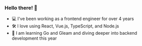 ### Hello there! 👋

-  💻 I've been working as a frontend engineer for over 4 years
-  🛠️ I love using React, Vue.js, TypeScript, and Node.js
-  🔬 I am learning Go and Gleam and diving deeper into backend development this year
